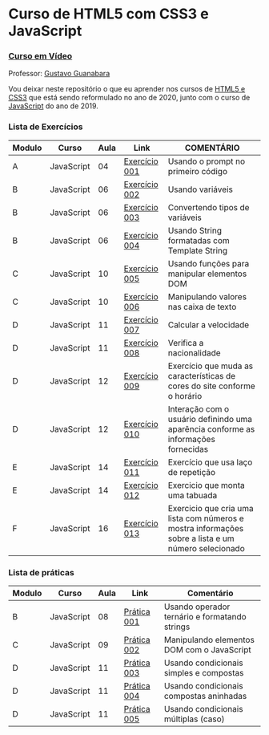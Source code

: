 # Curso de HTML5 com CSS3 e JavaScript
### [Curso em Vídeo](https://www.youtube.com/c/CursoemVideo)

Professor: [Gustavo Guanabara](https://www.instagram.com/cursoemvideo)

Vou deixar neste repositório o que eu aprender nos cursos de [HTML5 e CSS3](https://www.youtube.com/playlist?list=PLHz_AreHm4dkZ9-atkcmcBaMZdmLHft8n) que está sendo reformulado no ano de 2020, junto com o curso de 
[JavaScript](https://www.youtube.com/playlist?list=PLHz_AreHm4dlsK3Nr9GVvXCbpQyHQl1o1) do ano de 2019.

### Lista de Exercícios
| Modulo | Curso | Aula | Link | COMENTÁRIO |
|--------|-------|------|------|------------|
|A|JavaScript|04|[Exercício 001](https://github.com/fabstussi/Curso-HTML5-CSS3-JS/blob/main/exercicios/ex001.html)|Usando o prompt no primeiro código|
|B|JavaScript|06|[Exercício 002](https://github.com/fabstussi/Curso-HTML5-CSS3-JS/blob/main/exercicios/ex002.html)|Usando variáveis|
|B|JavaScript|06|[Exercício 003](https://github.com/fabstussi/Curso-HTML5-CSS3-JS/blob/main/exercícios/ex003.html)|Convertendo tipos de variáveis|
|B|JavaScript|06|[Exercício 004](https://github.com/fabstussi/Curso-HTML5-CSS3-JS/blob/main/exercícios/ex004.html)|Usando String formatadas com Template String|
|C|JavaScript|10|[Exercício 005](https://github.com/fabstussi/Curso-HTML5-CSS3-JS/blob/main/exercícios/ex005.html)|Usando funções para manipular elementos DOM|
|C|JavaScript|10|[Exercício 006](https://github.com/fabstussi/Curso-HTML5-CSS3-JS/blob/main/exercícios/ex006.html)|Manipulando valores nas caixa de texto|
|D|JavaScript|11|[Exercício 007](https://github.com/fabstussi/Curso-HTML5-CSS3-JS/blob/main/exercícios/ex007.html)|Calcular a velocidade|
|D|JavaScript|11|[Exercício 008](https://github.com/fabstussi/Curso-HTML5-CSS3-JS/blob/main/exercícios/ex008.html)|Verifica a nacionalidade|
|D|JavaScript|12|[Exercício 009](https://github.com/fabstussi/Curso-HTML5-CSS3-JS/blob/main/exercícios/ex009.html)|Exercício que muda as características de cores do site conforme o horário|
|D|JavaScript|12|[Exercício 010](https://github.com/fabstussi/Curso-HTML5-CSS3-JS/blob/main/exercícios/ex010.html)|Interação com o usuário definindo uma aparência conforme as informações fornecidas|
|E|JavaScript|14|[Exercício 011](https://github.com/fabstussi/Curso-HTML5-CSS3-JS/blob/main/exercícios/ex011.html)|Exercício que usa laço de repetição|
|E|JavaScript|14|[Exercício 012](https://github.com/fabstussi/Curso-HTML5-CSS3-JS/blob/main/exercícios/ex012.html)|Exercicio que monta uma tabuada|
|F|JavaScript|16|[Exercício 013](https://github.com/fabstussi/Curso-HTML5-CSS3-JS/blob/main/exercícios/ex013.html)|Exercicio que cria uma lista com números e mostra informações sobre a lista e um número selecionado|

### Lista de práticas
| Modulo | Curso | Aula | Link | Comentário |
|--------|-------|------|------|------------|
|B|JavaScript|08|[Prática 001](https://github.com/fabstussi/Curso-HTML5-CSS3-JS/blob/main/praticas/001.html)|Usando operador ternário e formatando strings|
|C|JavaScript|09|[Prática 002](https://github.com/fabstussi/Curso-HTML5-CSS3-JS/blob/main/praticas/002.html)|Manipulando elementos DOM com o JavaScript|
|D|JavaScript|11|[Prática 003](https://github.com/fabstussi/Curso-HTML5-CSS3-JS/blob/main/praticas/003.js)|Usando condicionais simples e compostas|
|D|JavaScript|11|[Prática 004](https://github.com/fabstussi/Curso-HTML5-CSS3-JS/blob/main/praticas/004.js)|Usando condicionais compostas aninhadas|
|D|JavaScript|11|[Prática 005](https://github.com/fabstussi/Curso-HTML5-CSS3-JS/blob/main/praticas/005.js)|Usando condicionais múltiplas (caso)|
